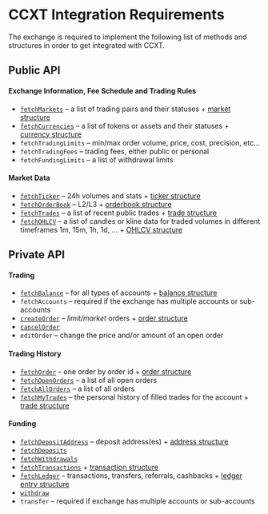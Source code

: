 # CCXT Integration Requirements

The exchange is required to implement the following list of methods and structures in order to get integrated with CCXT.

## Public API

#### Exchange Information, Fee Schedule and Trading Rules

- [`fetchMarkets`](https://github.com/ccxt/ccxt/wiki/Manual#loading-markets) – a list of trading pairs and their statuses + [market structure](https://github.com/ccxt/ccxt/wiki/Manual#market-structure)
- [`fetchCurrencies`](https://github.com/ccxt/ccxt/wiki/Manual#loading-markets) – a list of tokens or assets and their statuses + [currency structure](https://github.com/ccxt/ccxt/wiki/Manual#currency-structure)
- `fetchTradingLimits` – min/max order volume, price, cost, precision, etc...
- `fetchTradingFees` – trading fees, either public or personal
- `fetchFundingLimits` – a list of withdrawal limits

#### Market Data

- [`fetchTicker`](https://github.com/ccxt/ccxt/wiki/Manual#price-tickers) – 24h volumes and stats + [ticker structure](https://github.com/ccxt/ccxt/wiki/Manual#ticker-structure)
- [`fetchOrderBook`](https://github.com/ccxt/ccxt/wiki/Manual#order-book) – L2/L3 + [orderbook structure](https://github.com/ccxt/ccxt/wiki/Manual#order-book-structure)
- [`fetchTrades`](https://github.com/ccxt/ccxt/wiki/Manual#trades-executions-transactions) – a list of recent public trades + [trade structure](https://github.com/ccxt/ccxt/wiki/Manual#trade-structure)
- [`fetchOHLCV`](https://github.com/ccxt/ccxt/wiki/Manual#ohlcv-candlestick-charts) – a list of candles or kline data for traded volumes in different timeframes 1m, 15m, 1h, 1d, ... + [OHLCV structure](https://github.com/ccxt/ccxt/wiki/Manual#ohlcv-structure)

## Private API

#### Trading

- [`fetchBalance`](https://github.com/ccxt/ccxt/wiki/Manual#querying-account-balance) – for all types of accounts + [balance structure](https://github.com/ccxt/ccxt/wiki/Manual#balance-structure)
- `fetchAccounts` – required if the exchange has multiple accounts or sub-accounts
- [`createOrder`](https://github.com/ccxt/ccxt/wiki/Manual#placing-orders) – *limit/market* orders + [order structure](https://github.com/ccxt/ccxt/wiki/Manual#order-structure)
- [`cancelOrder`](https://github.com/ccxt/ccxt/wiki/Manual#canceling-orders)
- `editOrder` – change the price and/or amount of an open order

#### Trading History

- [`fetchOrder`](https://github.com/ccxt/ccxt/wiki/Manual#querying-orders) – one order by order id + [order structure](https://github.com/ccxt/ccxt/wiki/Manual#order-structure)
- [`fetchOpenOrders`](https://github.com/ccxt/ccxt/wiki/Manual#querying-orders) – a list of all open orders
- [`fetchAllOrders`](https://github.com/ccxt/ccxt/wiki/Manual#querying-orders) – a list of all orders
- [`fetchMyTrades`](https://github.com/ccxt/ccxt/wiki/Manual#personal-trades) – the personal history of filled trades for the account + [trade structure](https://github.com/ccxt/ccxt/wiki/Manual#trade-structure)

#### Funding

- [`fetchDepositAddress`](https://github.com/ccxt/ccxt/wiki/Manual#funding-your-account) – deposit address(es) + [address structure](https://github.com/ccxt/ccxt/wiki/Manual#address-structure)
- [`fetchDeposits`](https://github.com/ccxt/ccxt/wiki/Manual#transactions)
- [`fetchWithdrawals`](https://github.com/ccxt/ccxt/wiki/Manual#transactions)
- [`fetchTransactions`](https://github.com/ccxt/ccxt/wiki/Manual#transactions) + [transaction structure](https://github.com/ccxt/ccxt/wiki/Manual#transaction-structure)
- [`fetchLedger`](https://github.com/ccxt/ccxt/wiki/Manual#ledger) – transactions, transfers, referrals, cashbacks + [ledger entry structure](https://github.com/ccxt/ccxt/wiki/Manual#ledger-entry-structure)
- [`withdraw`](https://github.com/ccxt/ccxt/wiki/Manual#withdraw)
- `transfer` – required if exchange has multiple accounts or sub-accounts
